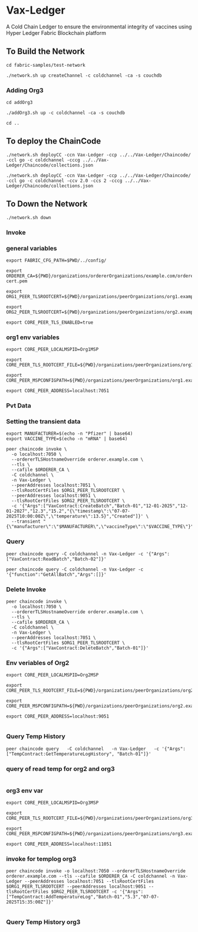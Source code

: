 # Vax-Ledger
A Cold Chain Ledger to ensure the environmental integrity of vaccines using Hyper Ledger Fabric Blockchain platform


## To Build the Network
```
cd fabric-samples/test-network
```
```
./network.sh up createChannel -c coldchannel -ca -s couchdb
```
### Adding Org3
```
cd addOrg3
```
```
./addOrg3.sh up -c coldchannel -ca -s couchdb
```
```
cd ..
```
## To deploy the ChainCode
```
./network.sh deployCC -ccn Vax-Ledger -ccp ../../Vax-Ledger/Chaincode/ -ccl go -c coldchannel -cccg ../../Vax-Ledger/Chaincode/collections.json
```
```
./network.sh deployCC -ccn Vax-Ledger -ccp ../../Vax-Ledger/Chaincode/ -ccl go -c coldchannel -ccv 2.0 -ccs 2 -cccg ../../Vax-Ledger/Chaincode/collections.json

```

## To Down the Network
```
./network.sh down
```

### Invoke
###  general variables
```
export FABRIC_CFG_PATH=$PWD/../config/

export ORDERER_CA=${PWD}/organizations/ordererOrganizations/example.com/orderers/orderer.example.com/msp/tlscacerts/tlsca.example.com-cert.pem

export ORG1_PEER_TLSROOTCERT=${PWD}/organizations/peerOrganizations/org1.example.com/peers/peer0.org1.example.com/tls/ca.crt

export ORG2_PEER_TLSROOTCERT=${PWD}/organizations/peerOrganizations/org2.example.com/peers/peer0.org2.example.com/tls/ca.crt

export CORE_PEER_TLS_ENABLED=true
```
### org1 env variables
```
export CORE_PEER_LOCALMSPID=Org1MSP

export CORE_PEER_TLS_ROOTCERT_FILE=${PWD}/organizations/peerOrganizations/org1.example.com/peers/peer0.org1.example.com/tls/ca.crt

export CORE_PEER_MSPCONFIGPATH=${PWD}/organizations/peerOrganizations/org1.example.com/users/Admin@org1.example.com/msp

export CORE_PEER_ADDRESS=localhost:7051
```
### Pvt Data
### Setting the transient data
```
export MANUFACTURER=$(echo -n "Pfizer" | base64)
export VACCINE_TYPE=$(echo -n "mRNA" | base64)
```
```
peer chaincode invoke \
  -o localhost:7050 \
  --ordererTLSHostnameOverride orderer.example.com \
  --tls \
  --cafile $ORDERER_CA \
  -C coldchannel \
  -n Vax-Ledger \
  --peerAddresses localhost:7051 \
  --tlsRootCertFiles $ORG1_PEER_TLSROOTCERT \
  --peerAddresses localhost:9051 \
  --tlsRootCertFiles $ORG2_PEER_TLSROOTCERT \
  -c '{"Args":["VaxContract:CreateBatch","Batch-01","12-01-2025","12-01-2027","12.3","15.2","{\"timestamp\":\"07-07-2025T10:00:00Z\",\"temperature\":13.5}","Created"]}' \
  --transient "{\"manufacturer\":\"$MANUFACTURER\",\"vaccineType\":\"$VACCINE_TYPE\"}"

```
### Query
```
peer chaincode query -C coldchannel -n Vax-Ledger -c '{"Args":["VaxContract:ReadBatch","Batch-02"]}'
```
```
peer chaincode query -C coldchannel -n Vax-Ledger -c '{"function":"GetAllBatch","Args":[]}'
```
### Delete Invoke
```
peer chaincode invoke \
  -o localhost:7050 \
  --ordererTLSHostnameOverride orderer.example.com \
  --tls \
  --cafile $ORDERER_CA \
  -C coldchannel \
  -n Vax-Ledger \
  --peerAddresses localhost:7051 \
  --tlsRootCertFiles $ORG1_PEER_TLSROOTCERT \
  -c '{"Args":["VaxContract:DeleteBatch","Batch-01"]}'
```

### Env veriables of Org2
```
export CORE_PEER_LOCALMSPID=Org2MSP

export CORE_PEER_TLS_ROOTCERT_FILE=${PWD}/organizations/peerOrganizations/org2.example.com/peers/peer0.org2.example.com/tls/ca.crt

export CORE_PEER_MSPCONFIGPATH=${PWD}/organizations/peerOrganizations/org2.example.com/users/Admin@org2.example.com/msp

export CORE_PEER_ADDRESS=localhost:9051


```

### Query Temp History
```
peer chaincode query   -C coldchannel   -n Vax-Ledger   -c '{"Args":["TempContract:GetTemperatureLogHistory", "Batch-01"]}'
```
### query of read temp for org2 and org3
```

```
### org3 env var
```
export CORE_PEER_LOCALMSPID=Org3MSP

export CORE_PEER_TLS_ROOTCERT_FILE=${PWD}/organizations/peerOrganizations/org3.example.com/peers/peer0.org3.example.com/tls/ca.crt

export CORE_PEER_MSPCONFIGPATH=${PWD}/organizations/peerOrganizations/org3.example.com/users/Admin@org3.example.com/msp

export CORE_PEER_ADDRESS=localhost:11051
```
### invoke for templog org3
```
peer chaincode invoke -o localhost:7050 --ordererTLSHostnameOverride orderer.example.com --tls --cafile $ORDERER_CA -C coldchannel -n Vax-Ledger --peerAddresses localhost:7051 --tlsRootCertFiles $ORG1_PEER_TLSROOTCERT --peerAddresses localhost:9051 --tlsRootCertFiles $ORG2_PEER_TLSROOTCERT -c '{"Args":["TempContract:AddTemperatureLog","Batch-01","5.3","07-07-2025T15:35:00Z"]}'


```

### Query Temp History org3


